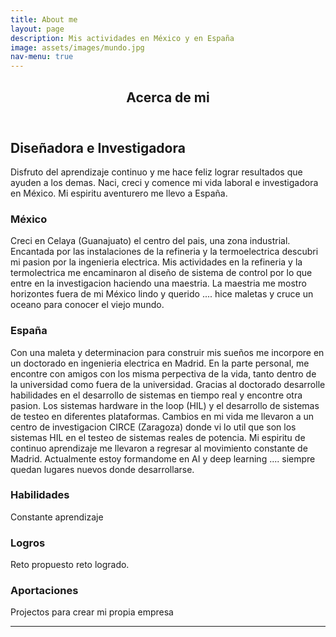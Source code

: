 ```yaml
---
title: About me
layout: page
description: Mis actividades en México y en España
image: assets/images/mundo.jpg
nav-menu: true
---
```

<!-- Main -->
<div id="main" class="alt">

<!-- One -->
<section id="one">
	<div class="inner">
	<header class="major"><h1>Acerca de mi</h1></header>

<!-- Content -->
<h2 id="content">Diseñadora e Investigadora</h2>
	<p>Disfruto del aprendizaje continuo y me hace feliz lograr resultados que ayuden a los demas. 		Naci, creci y comence mi vida laboral e investigadora en México. Mi espiritu aventurero me 		llevo a España.
	</p>

<div class="row">
	<div class="6u 12u$(small)">
	<h3>México</h3>
	<p> 
	Creci en Celaya (Guanajuato) el centro del pais, una zona industrial. Encantada por las instalaciones de la refineria y la termoelectrica descubri mi pasion por la ingenieria electrica. Mis actividades en la refineria y la termolectrica me encaminaron al diseño de sistema de control por lo que entre en la investigacion haciendo una maestria. La maestria me mostro horizontes fuera de mi México lindo y querido .... hice maletas y cruce un oceano para conocer el viejo mundo. 
	</p>
	</div>
	<div class="6u$ 12u$(small)">
	<h3>España</h3>
	<p> 
Con una maleta y determinacion para construir mis sueños me incorpore en un doctorado en ingenieria electrica en Madrid. En la parte personal, me encontre con amigos con los misma perpectiva de la vida, tanto dentro de la universidad como fuera de la universidad. Gracias al doctorado desarrolle habilidades en el desarrollo de sistemas en tiempo real y encontre otra pasion. Los sistemas hardware in the loop (HIL) y el desarrollo de sistemas de testeo en diferentes plataformas. Cambios en mi vida me llevaron a un centro de investigacion CIRCE (Zaragoza) donde vi lo util que son los sistemas HIL en el testeo de sistemas reales de potencia. Mi espiritu de continuo aprendizaje me llevaron a regresar al movimiento constante de Madrid. Actualmente estoy formandome en AI y deep learning .... siempre quedan lugares nuevos donde desarrollarse.
	</p>
	</div>
<!-- -->	
<!-- -->
<!-- three columns -->
	<div class="4u 12u$(medium)">
		<h3>Habilidades</h3>
		<p>Constante aprendizaje</p>
	</div>
	<div class="4u 12u$(medium)">
		<h3>Logros</h3>
		<p>Reto propuesto reto logrado.</p>
	</div>
	<div class="4u$ 12u$(medium)">
		<h3>Aportaciones</h3>
		<p>Projectos para crear mi propia empresa</p>
	</div>
</div>

<hr class="major" />

</div>
</section>